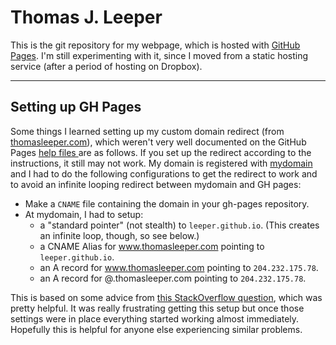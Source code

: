 # Thomas J. Leeper #

This is the git repository for my webpage, which is hosted with [GitHub Pages](http://pages.github.com/). I'm still experimenting with it, since I moved from a static hosting service (after a period of hosting on Dropbox).

---
## Setting up GH Pages ##

Some things I learned setting up my custom domain redirect (from [thomasleeper.com](http://www.thomasleeper.com)), which weren't very well documented on the GitHub Pages [help files ](https://help.github.com/articles/setting-up-a-custom-domain-with-pages) are as follows. If you set up the redirect according to the instructions, it still may not work. My domain is registered with [mydomain](http://www.mydomain.com/) and I had to do the following configurations to get the redirect to work and to avoid an infinite looping redirect between mydomain and GH pages:
* Make a `CNAME` file containing the domain in your gh-pages repository.
* At mydomain, I had to setup:
  * a "standard pointer" (not stealth) to `leeper.github.io`. (This creates an infinite loop, though, so see below.)
  * a CNAME Alias for www.thomasleeper.com pointing to `leeper.github.io`.
  * an A record for www.thomasleeper.com pointing to `204.232.175.78`.
  * an A record for @.thomasleeper.com pointing to `204.232.175.78`.

This is based on some advice from [this StackOverflow question](http://stackoverflow.com/questions/9082499/custom-domain-for-github-project-pages), which was pretty helpful. It was really frustrating getting this setup but once those settings were in place everything started working almost immediately. Hopefully this is helpful for anyone else experiencing similar problems. 
  
